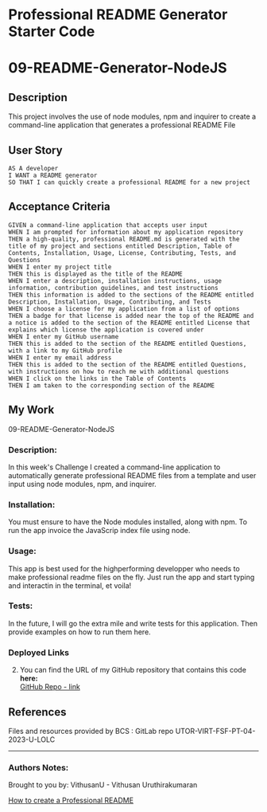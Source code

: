 # Professional README Generator Starter Code
# 09-README-Generator-NodeJS

## Description

This project involves the use of node modules, npm and inquirer to create a command-line application that generates a professional README File

## User Story

```
AS A developer
I WANT a README generator
SO THAT I can quickly create a professional README for a new project
```

## Acceptance Criteria

```
GIVEN a command-line application that accepts user input
WHEN I am prompted for information about my application repository
THEN a high-quality, professional README.md is generated with the title of my project and sections entitled Description, Table of Contents, Installation, Usage, License, Contributing, Tests, and Questions
WHEN I enter my project title
THEN this is displayed as the title of the README
WHEN I enter a description, installation instructions, usage information, contribution guidelines, and test instructions
THEN this information is added to the sections of the README entitled Description, Installation, Usage, Contributing, and Tests
WHEN I choose a license for my application from a list of options
THEN a badge for that license is added near the top of the README and a notice is added to the section of the README entitled License that explains which license the application is covered under
WHEN I enter my GitHub username
THEN this is added to the section of the README entitled Questions, with a link to my GitHub profile
WHEN I enter my email address
THEN this is added to the section of the README entitled Questions, with instructions on how to reach me with additional questions
WHEN I click on the links in the Table of Contents
THEN I am taken to the corresponding section of the README

```

## My Work

09-README-Generator-NodeJS 

### Description:
In this week's Challenge I created a command-line application to automatically generate professional README files from a template and user input using node modules, npm, and inquirer.

### Installation:
You must ensure to have the Node modules installed, along with npm. To run the app invoice the JavaScrip index file using node.

### Usage:
This app is best used for the highperforming developper who needs to make professional readme files on the fly. Just run the app and start typing and interactin in the terminal, et voila!

### Tests:
In the future, I will go the extra mile and write tests for this application. Then provide examples on how to run them here.




### Deployed Links


2. You can find the URL of my GitHub repository that contains this code **here:** <br>[GitHub Repo - link](https://github.com/VithusanU/Read-Me/)


## References
Files and resources provided by BCS : GitLab repo UTOR-VIRT-FSF-PT-04-2023-U-LOLC

- - -
### Authors Notes:<br>
Brought to you by:
VithusanU - Vithusan Uruthirakumaran



[How to create a Professional README](https://coding-boot-camp.github.io/full-stack/github/professional-readme-guide)
